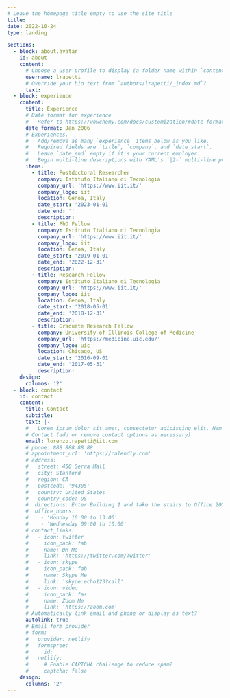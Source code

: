 ```yaml
---
# Leave the homepage title empty to use the site title
title:
date: 2022-10-24
type: landing

sections:
  - block: about.avatar
    id: about
    content:
      # Choose a user profile to display (a folder name within `content/authors/`)
      username: lrapetti
      # Override your bio text from `authors/lrapetti/_index.md`?
      text:
  - block: experience
    content:
      title: Experience
      # Date format for experience
      #   Refer to https://wowchemy.com/docs/customization/#date-format
      date_format: Jan 2006
      # Experiences.
      #   Add/remove as many `experience` items below as you like.
      #   Required fields are `title`, `company`, and `date_start`.
      #   Leave `date_end` empty if it's your current employer.
      #   Begin multi-line descriptions with YAML's `|2-` multi-line prefix.
      items:
        - title: Postdoctoral Researcher
          company: Istituto Italiano di Tecnologia
          company_url: 'https://www.iit.it/'
          company_logo: iit
          location: Genoa, Italy
          date_start: '2023-01-01'
          date_end: ''
          description:
        - title: PhD Fellow
          company: Istituto Italiano di Tecnologia
          company_url: 'https://www.iit.it/'
          company_logo: iit
          location: Genoa, Italy
          date_start: '2019-01-01'
          date_end: '2022-12-31'
          description:
        - title: Research Fellow
          company: Istituto Italiano di Tecnologia
          company_url: 'https://www.iit.it/'
          company_logo: iit
          location: Genoa, Italy
          date_start: '2018-05-01'
          date_end: '2018-12-31'
          description:
        - title: Graduate Research Fellow
          company: University of Illinois College of Medicine
          company_url: 'https://medicine.uic.edu/'
          company_logo: uic
          location: Chicago, US
          date_start: '2016-09-01'
          date_end: '2017-05-31'
          description: 
    design:
      columns: '2'
  - block: contact
    id: contact
    content:
      title: Contact
      subtitle:
      text: |-
      #   Lorem ipsum dolor sit amet, consectetur adipiscing elit. Nam mi diam, venenatis ut magna et, vehicula efficitur enim.
      # Contact (add or remove contact options as necessary)
      email: lorenzo.rapetti@iit.com
      # phone: 888 888 88 88
      # appointment_url: 'https://calendly.com'
      # address:
      #   street: 450 Serra Mall
      #   city: Stanford
      #   region: CA
      #   postcode: '94305'
      #   country: United States
      #   country_code: US
      #  directions: Enter Building 1 and take the stairs to Office 200 on Floor 2
      #  office_hours:
      #    - 'Monday 10:00 to 13:00'
      #    - 'Wednesday 09:00 to 10:00'
      # contact_links:
      #   - icon: twitter
      #     icon_pack: fab
      #     name: DM Me
      #     link: 'https://twitter.com/Twitter'
      #   - icon: skype
      #     icon_pack: fab
      #     name: Skype Me
      #     link: 'skype:echo123?call'
      #   - icon: video
      #     icon_pack: fas
      #     name: Zoom Me
      #     link: 'https://zoom.com'
      # Automatically link email and phone or display as text?
      autolink: true
      # Email form provider
      # form:
      #   provider: netlify
      #   formspree:
      #     id:
      #   netlify:
      #     # Enable CAPTCHA challenge to reduce spam?
      #     captcha: false
    design:
      columns: '2'
---
```

